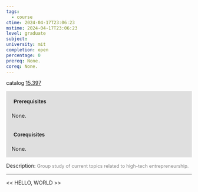 ```yaml
---
tags:
  - course
ctime: 2024-04-17T23:06:23
mstime: 2024-04-17T23:06:23
level: graduate
subject: 
university: mit
completion: open
percentage: 0
prereq: None.
coreq: None.
---
```


catalog [15.397](http://student.mit.edu/catalog/m15b.html#15.397)

<span style="display: block; padding: 15px; background-color: rgb(100, 100, 100, 0.2);"><font id="m_prereq1135_0" style="display: block; font-family: Arial, sans-serif; font-weight: bold; padding: 5px">Prerequisites</font><br><span id="prereq1135_0">None.</span></span>
<span style="display: block; padding: 15px; background-color: rgb(100, 100, 100, 0.2);"><font id="m_coreq1135_0" style="display: block; font-family: Arial, sans-serif; font-weight: bold; padding: 5px">Corequisites</font><br><span id="coreq1135_0">None.</span></span>

<font style="">Description:</font>
<font style="color: grey; font-size: 0.8rem;">Group study of current topics related to high-tech entrepreneurship.</font>



---

<< HELLO, WORLD >>
